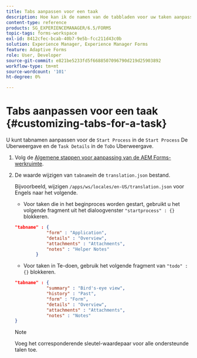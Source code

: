 ```yaml
---
title: Tabs aanpassen voor een taak
description: Hoe kan ik de namen van de tabbladen voor uw taken aanpassen in de werkruimte van LiveCycle AEM Forms.
content-type: reference
products: SG_EXPERIENCEMANAGER/6.5/FORMS
topic-tags: forms-workspace
exl-id: 8412cfec-bcab-40b7-9e5b-fcc211d43c0b
solution: Experience Manager, Experience Manager Forms
feature: Adaptive Forms
role: User, Developer
source-git-commit: e821be5233fd5f6688507096790d219d25903892
workflow-type: tm+mt
source-wordcount: '101'
ht-degree: 0%

---
```


# Tabs aanpassen voor een taak {#customizing-tabs-for-a-task}

U kunt tabnamen aanpassen voor de `Start Process` in de `Start Process` De Uberweergave en de `Task Details` in de `ToDo` Uberweergave.

1. Volg de [Algemene stappen voor aanpassing van de AEM Forms-werkruimte](/help/forms/using/generic-steps-html-workspace-customization.md).
1. De waarde wijzigen van `tabname`in de `translation.json` bestand.

   Bijvoorbeeld, wijzigen `/apps/ws/locales/en-US/translation.json` voor Engels naar het volgende.

   * Voor taken die in het beginproces worden gestart, gebruikt u het volgende fragment uit het dialoogvenster `"startprocess" : {}` blokkeren.

   ```json
   "tabname" : {
               "form" : "Application",
               "details" : "Overview",
               "attachments" : "Attachments",
               "notes" : "Helper Notes"
           }
   ```

   * Voor taken in Te-doen, gebruik het volgende fragment van `"todo" : {}` blokkeren.

   ```json
   "tabname" : {
               "summary" : "Bird's-eye view",
               "history" : "Past",
               "form" : "Form",
               "details" : "Overview",
               "attachments" : "Attachments",
               "notes" : "Notes"
   }
   ```

   >[!NOTE]
   >
   >Voeg het corresponderende sleutel-waardepaar voor alle ondersteunde talen toe.
